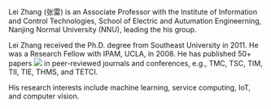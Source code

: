 Lei Zhang (张雷) is an Associate Professor with the Institute of Information and Control Technologies, School of Electric and Autumation Engineerning, Nanjing Normal University (NNU), leading the his group. 


Lei Zhang received the Ph.D. degree from Southeast University in 2011. He was a Research Fellow with IPAM, UCLA, in 2008. He has published 50+ papers  <a href='https://scholar.google.com/citations?user=n1qFlf8AAAAJ'><img src="https://img.shields.io/endpoint?logo=Google%20Scholar&url=https%3A%2F%2Fcdn.jsdelivr.net%2Fgh%2FRayeRen%2Frayeren.github.io@google-scholar-stats%2Fgs_data_shieldsio.json&labelColor=f6f6f6&color=9cf&style=flat&label=citations"></a> in peer-reviewed journals and conferences, e.g., TMC, TSC, TIM, TII, TIE, THMS, and TETCI. 


His research interests include machine learning, service computing, IoT, and computer vision.

